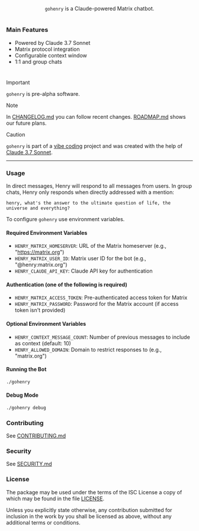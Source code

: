 <p align="center">
  <code>gohenry</code> is a Claude-powered Matrix chatbot.
</p>

#

### Main Features

- Powered by Claude 3.7 Sonnet
- Matrix protocol integration
- Configurable context window
- 1:1 and group chats

#

> [!IMPORTANT]
> `gohenry` is pre-alpha software.

> [!NOTE]
> In [CHANGELOG.md] you can follow recent changes.
> [ROADMAP.md] shows our future plans.

> [!CAUTION]
> `gohenry` is part of a [vibe coding] project and was created with the help of [Claude 3.7 Sonnet].

***

### Usage

In direct messages, Henry will respond to all messages from users. In group chats, Henry only responds when directly addressed with a mention:

```
henry, what's the answer to the ultimate question of life, the universe and everything?
```

To configure `gohenry` use environment variables.

#### Required Environment Variables

- `HENRY_MATRIX_HOMESERVER`: URL of the Matrix homeserver (e.g., "https://matrix.org")
- `HENRY_MATRIX_USER_ID`: Matrix user ID for the bot (e.g., "@henry:matrix.org")
- `HENRY_CLAUDE_API_KEY`: Claude API key for authentication

#### Authentication (one of the following is required)

- `HENRY_MATRIX_ACCESS_TOKEN`: Pre-authenticated access token for Matrix
- `HENRY_MATRIX_PASSWORD`: Password for the Matrix account (if access token isn't provided)

#### Optional Environment Variables

- `HENRY_CONTEXT_MESSAGE_COUNT`: Number of previous messages to include as context (default: 10)
- `HENRY_ALLOWED_DOMAIN`: Domain to restrict responses to (e.g., "matrix.org")

#### Running the Bot

```bash
./gohenry
```
#### Debug Mode

```bash
./gohenry debug
```

### Contributing

See [CONTRIBUTING.md]

### Security

See [SECURITY.md]

### License

The package may be used under the terms of the ISC License a copy of
which may be found in the file [LICENSE].

Unless you explicitly state otherwise, any contribution submitted for inclusion
in the work by you shall be licensed as above, without any additional terms or
conditions.

[ROADMAP.md]: https://github.com/huhnsystems/gohenry/blob/master/docs/ROADMAP.md
[CHANGELOG.md]: https://github.com/huhnsystems/gohenry/blob/master/docs/CHANGELOG.md
[CONTRIBUTING.md]: https://github.com/huhnsystems/gohenry/blob/master/docs/CONTRIBUTING.md
[SECURITY.md]: https://github.com/huhnsystems/gohenry/blob/master/docs/SECURITY.md
[LICENSE]: https://github.com/huhnsystems/gohenry/blob/master/LICENSE
[vibe coding]: https://en.wikipedia.org/wiki/Vibe_coding
[Claude 3.7 Sonnet]: https://en.wikipedia.org/wiki/Claude_(language_model)#Claude_3.7

